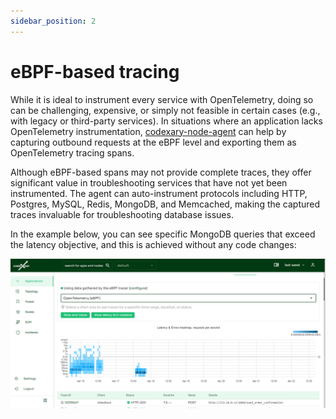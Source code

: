 ```yaml
---
sidebar_position: 2
---
```


# eBPF-based tracing

While it is ideal to instrument every service with OpenTelemetry, doing so can be challenging, expensive, or simply not 
feasible in certain cases (e.g., with legacy or third-party services). 
In situations where an application lacks OpenTelemetry instrumentation, [codexary-node-agent](https://github.com/coroot/coroot-node-agent) can help by capturing outbound 
requests at the eBPF level and exporting them as OpenTelemetry tracing spans.

Although eBPF-based spans may not provide complete traces, they offer significant value in troubleshooting services that 
have not yet been instrumented. The agent can auto-instrument protocols including HTTP, Postgres, MySQL, Redis, MongoDB, 
and Memcached, making the captured traces invaluable for troubleshooting database issues.

In the example below, you can see specific MongoDB queries that exceed the latency objective, and this is 
achieved without any code changes:

<img alt="eBPF-based Tracing" src="/docs/docs/Doc_eBPF_Tracing.png" class="card w-1200"/>






